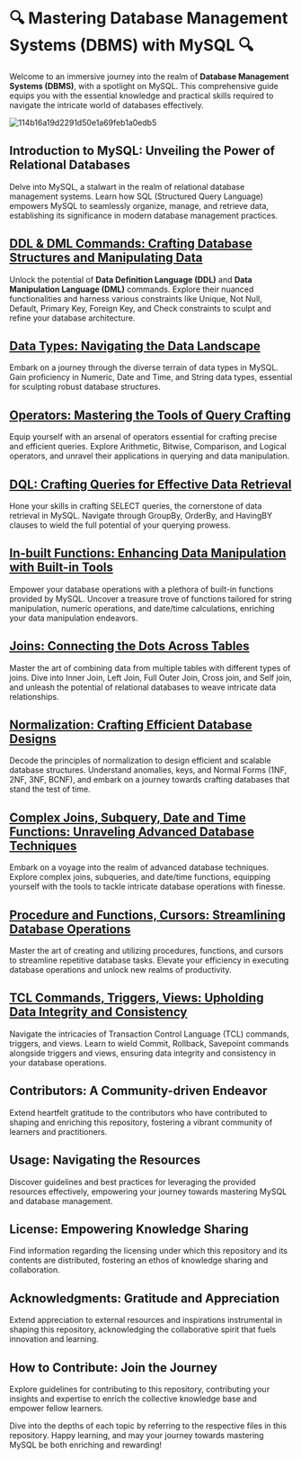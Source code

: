 # **🔍 Mastering Database Management Systems (DBMS) with MySQL 🔍**

Welcome to an immersive journey into the realm of **Database Management Systems (DBMS)**, with a spotlight on MySQL. This comprehensive guide equips you with the essential knowledge and practical skills required to navigate the intricate world of databases effectively.

![114b16a19d2291d50e1a69feb1a0edb5](https://github.com/ziyaad123/SQL-Content/assets/150244397/edf5a00f-3e27-4626-a1f6-67031da85185)


## **Introduction to MySQL: Unveiling the Power of Relational Databases**

Delve into MySQL, a stalwart in the realm of relational database management systems. Learn how SQL (Structured Query Language) empowers MySQL to seamlessly organize, manage, and retrieve data, establishing its significance in modern database management practices.

## **[DDL & DML Commands: Crafting Database Structures and Manipulating Data](https://github.com/ziyaad123/SQL-Content/blob/main/Sql%20content/ddl%2Cdml%2Ccommands.sql)**

Unlock the potential of **Data Definition Language (DDL)** and **Data Manipulation Language (DML)** commands. Explore their nuanced functionalities and harness various constraints like Unique, Not Null, Default, Primary Key, Foreign Key, and Check constraints to sculpt and refine your database architecture.

## **[Data Types: Navigating the Data Landscape](https://github.com/ziyaad123/SQL-Content/blob/main/Sql%20content/In-Built%20Functions.sql)**

Embark on a journey through the diverse terrain of data types in MySQL. Gain proficiency in Numeric, Date and Time, and String data types, essential for sculpting robust database structures.

## **[Operators: Mastering the Tools of Query Crafting](https://github.com/ziyaad123/SQL-Content/blob/main/Sql%20content/Operators.sql)**

Equip yourself with an arsenal of operators essential for crafting precise and efficient queries. Explore Arithmetic, Bitwise, Comparison, and Logical operators, and unravel their applications in querying and data manipulation.

## **[DQL: Crafting Queries for Effective Data Retrieval](https://github.com/ziyaad123/SQL-Content/blob/main/Sql%20content/DQL.sql)**

Hone your skills in crafting SELECT queries, the cornerstone of data retrieval in MySQL. Navigate through GroupBy, OrderBy, and HavingBY clauses to wield the full potential of your querying prowess.

## **[In-built Functions: Enhancing Data Manipulation with Built-in Tools](https://github.com/ziyaad123/SQL-Content/blob/main/Sql%20content/In-Built%20Functions.sql)**

Empower your database operations with a plethora of built-in functions provided by MySQL. Uncover a treasure trove of functions tailored for string manipulation, numeric operations, and date/time calculations, enriching your data manipulation endeavors.

## **[Joins: Connecting the Dots Across Tables](https://github.com/ziyaad123/SQL-Content/blob/main/Sql%20content/Joins.sql)**

Master the art of combining data from multiple tables with different types of joins. Dive into Inner Join, Left Join, Full Outer Join, Cross join, and Self join, and unleash the potential of relational databases to weave intricate data relationships.

## **[Normalization: Crafting Efficient Database Designs](https://github.com/ziyaad123/SQL-Content/blob/main/Sql%20content/normalizations.sql)**

Decode the principles of normalization to design efficient and scalable database structures. Understand anomalies, keys, and Normal Forms (1NF, 2NF, 3NF, BCNF), and embark on a journey towards crafting databases that stand the test of time.

## **[Complex Joins, Subquery, Date and Time Functions: Unraveling Advanced Database Techniques](https://github.com/ziyaad123/SQL-Content/blob/main/Sql%20content/complex%20joins%2Csubqueries%2C%20and%20date-time%20functions.sql)**

Embark on a voyage into the realm of advanced database techniques. Explore complex joins, subqueries, and date/time functions, equipping yourself with the tools to tackle intricate database operations with finesse.

## **[Procedure and Functions, Cursors: Streamlining Database Operations](https://github.com/ziyaad123/SQL-Content/blob/main/Sql%20content/Procedures%20%2CFunctions%20and%20Cursors.sql)**

Master the art of creating and utilizing procedures, functions, and cursors to streamline repetitive database tasks. Elevate your efficiency in executing database operations and unlock new realms of productivity.

## **[TCL Commands, Triggers, Views: Upholding Data Integrity and Consistency](https://github.com/ziyaad123/SQL-Content/blob/main/Sql%20content/TCL%2CTRIGGERS%2CVEIWCOMMANSD.sql)**

Navigate the intricacies of Transaction Control Language (TCL) commands, triggers, and views. Learn to wield Commit, Rollback, Savepoint commands alongside triggers and views, ensuring data integrity and consistency in your database operations.

## **Contributors: A Community-driven Endeavor**

Extend heartfelt gratitude to the contributors who have contributed to shaping and enriching this repository, fostering a vibrant community of learners and practitioners.

## **Usage: Navigating the Resources**

Discover guidelines and best practices for leveraging the provided resources effectively, empowering your journey towards mastering MySQL and database management.

## **License: Empowering Knowledge Sharing**

Find information regarding the licensing under which this repository and its contents are distributed, fostering an ethos of knowledge sharing and collaboration.

## **Acknowledgments: Gratitude and Appreciation**

Extend appreciation to external resources and inspirations instrumental in shaping this repository, acknowledging the collaborative spirit that fuels innovation and learning.

## **How to Contribute: Join the Journey**

Explore guidelines for contributing to this repository, contributing your insights and expertise to enrich the collective knowledge base and empower fellow learners.

Dive into the depths of each topic by referring to the respective files in this repository. Happy learning, and may your journey towards mastering MySQL be both enriching and rewarding!
